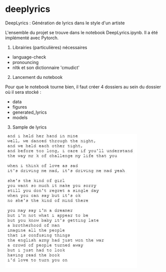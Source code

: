 # deeplyrics

DeepLyrics : Génération de lyrics dans le style d'un artiste

L'ensemble du projet se trouve dans le notebook DeepLyrics.ipynb. 
Il a été implémenté avec Pytorch.

1. Librairies (particulières) nécessaires

- language-check
- pronouncing
- nltk et son dictionnaire 'cmudict'


2. Lancement du notebook

Pour que le notebook tourne bien, il faut créer 4 dossiers au sein du dossier où il sera stocké :
- data
- figures
- generated_lyrics
- models

3. Sample de lyrics

![alt text](https://github.com/CaroleK/deeplyrics/blob/master/data/generated_lyrics/sample_thebeatles_epoch35.JPG)
